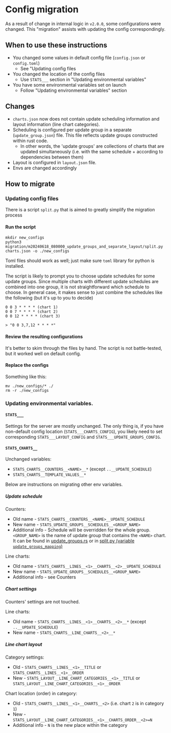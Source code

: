 # Config migration

As a result of change in internal logic in `v2.0.0`, some configurations were changed.
This "migration" assists with updating the config correspondingly.

## When to use these instructions

* You changed some values in default config file (`config.json` or `config.toml`)
    * See "Updating config files
* You changed the location of the config files
    * Use `STATS___` section in "Updating environmental variables"
* You have some environmental variables set on launch
    * Follow "Updating environmental variables" section

## Changes

- `charts.json` now does not contain update scheduling information and layout information (line chart categories). 
- Scheduling is configured per update group in a separate (`update_group.json`) file.
This file reflects update groups constructed within rust code.
    - In other words, the 'update groups' are collections of charts that are updated simultaneously (i.e. with the same schedule + according to dependencies between them)
- Layout is configured in `layout.json` file.
- Envs are changed accordingly

## How to migrate

### Updating config files
There is a script `split.py` that is aimed to greatly simplify the migration process

#### Run the script
```
mkdir new_configs
python3 migration/m20240618_080000_update_groups_and_separate_layout/split.py charts.json -o ./new_configs 
```
Toml files should work as well; just make sure `toml` library for python is installed.

The script is likely to prompt you to choose update schedules for some update groups. Since multiple charts with different
update schedules are combined into one group, it is not straightforward which schedule to choose. In general case, it makes sense to just combine the schedules like the following (but it's up to you to decide)
```
0 0 3 * * * * (chart 1)
0 0 7 * * * * (chart 2)
0 0 12 * * * * (chart 3)

> "0 0 3,7,12 * * * *"
```

#### Review the resulting configurations
It's better to skim through the files by hand. The script is not battle-tested, but it worked well on default config.

#### Replace the configs
Something like this:
```
mv ./new_configs/* ./
rm -r ./new_configs
```

### Updating environmental variables.

#### `STATS___`
Settings for the server are mostly unchanged. The only thing is, if you have non-default config location (`STATS___CHARTS_CONFIG`), you likely need to set corresponding `STATS___LAYOUT_CONFIG` and `STATS___UPDATE_GROUPS_CONFIG`.

#### `STATS_CHARTS__`
Unchanged variables:

- `STATS_CHARTS__COUNTERS__<NAME>__*` (except `..__UPDATE_SCHEDULE`) 
- `STATS_CHARTS__TEMPLATE_VALUES__*`

Below are instructions on migrating other env variables.

##### Update schedule

Counters:

- Old name - `STATS_CHARTS__COUNTERS__<NAME>__UPDATE_SCHEDULE`
- New name - `STATS_UPDATE_GROUPS__SCHEDULES__<GROUP_NAME>`
- Additional info - Schedule will be overridden for the whole group. `<GROUP_NAME>` is the name of update group
that contains the `<NAME>` chart. It can be found in [update_groups.rs](../../../stats-server/src/update_groups.rs) or
in [split.py (variable `update_groups_mapping`)](./split.py)

Line charts:

- Old name - `STATS_CHARTS__LINES__<1>__CHARTS__<2>__UPDATE_SCHEDULE`
- New name - `STATS_UPDATE_GROUPS__SCHEDULES__<GROUP_NAME>`
- Additional info - see Counters

##### Chart settings

Counters' settings are not touched.

Line charts:

- Old name - `STATS_CHARTS__LINES__<1>__CHARTS__<2>__*` (except `..__UPDATE_SCHEDULE`)
- New name - `STATS_CHARTS__LINE_CHARTS__<2>__*`

##### Line chart layout

Category settings:

- Old - `STATS_CHARTS__LINES__<1>__TITLE` or `STATS_CHARTS__LINES__<1>__ORDER`
- New - `STATS_LAYOUT__LINE_CHART_CATEGORIES__<1>__TITLE` or `STATS_LAYOUT__LINE_CHART_CATEGORIES__<1>__ORDER`

Chart location (order) in category:

- Old - `STATS_CHARTS__LINES__<1>__CHARTS__<2>` (i.e. chart `2` is in category `1`)
- New - `STATS_LAYOUT__LINE_CHART_CATEGORIES__<1>__CHARTS_ORDER__<2>=N`
- Additional info - `N` is the new place within the category
